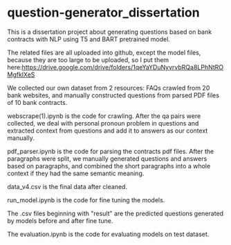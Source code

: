 # question-generator_dissertation

This is a dissertation project about generating questions based on bank contracts with NLP using T5 and BART pretrained model.

The related files are all uploaded into github, except the model files, because they are too large to be uploaded, so I put them here:https://drive.google.com/drive/folders/1qeYaYDuNyvrvbRQa8LPhNtROMgfklXeS

We collected our own dataset from 2 resources: FAQs crawled from 20 bank websites, and manually constructed questions from parsed PDF files of 10 bank contracts. 

webscrape(1).ipynb is the code for crawling. After the qa pairs were collected, we deal with personal pronoun problem in questions and extracted context from questions and add it to answers as our context manually.

pdf_parser.ipynb is the code for parsing the contracts pdf files. After the paragraphs were split, we manually generated questions and answers based on paragraphs, and combined the short paragraphs into a whole context if they had the same semantic meaning.

data_v4.csv is the final data after cleaned.

run_model.ipynb is the code for fine tuning the models.

The .csv files beginning with "result" are the predicted questions generated by models before and after fine tune.

The evaluation.ipynb is the code for evaluating models on test dataset.


